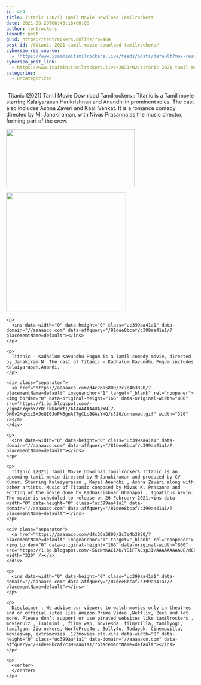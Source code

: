 ```yaml
---
id: 464
title: Titanic (2021) Tamil Movie Download Tamilrockers
date: 2021-08-29T06:43:16+00:00
author: tentrockers
layout: post
guid: https://tentrockers.online/?p=464
post id: /titanic-2021-tamil-movie-download-tamilrockers/
cyberseo_rss_source:
  - 'https://www.isaiminitamilrockers.live/feeds/posts/default?max-results=150&start-index=151'
cyberseo_post_link:
  - https://www.isaiminitamilrockers.live/2021/02/titanic-2021-tamil-movie-download.html
categories:
  - Uncategorized
---
```

<meta content="&nbsp;Titanic (2021) Tamil Movie Download Tamilrockers : Titanic is a Tamil movie starring Kalaiyarasan Harikrishnan and Anandhi in prominent rol..." name="twitter:description" />

  


<center>
</center>

&nbsp;Titanic (2021) Tamil Movie Download Tamilrockers : Titanic is a Tamil movie starring Kalaiyarasan Harikrishnan and Anandhi in prominent roles. The cast also includes Ashna Zaveri and Kaali Venkat. It is a romance comedy directed by M. Janakiraman, with Nivas Prasanna as the music director, forming part of the crew.<ins data-width="0" data-height="0" class="uc399aa41a1" data-domain="//aaaaaco.com" data-affquery="/81dee8bcaf/c399aa41a1/?placementName=default"></ins>

<div class="separator">
  <a href="https://1.bp.blogspot.com/-iyWH0vttMeA/YDiBmTNvFhI/AAAAAAAAAT0/K8_nRE2rRnwkCEBzNVDLZrGNUvR0PTmewCLcBGAsYHQ/s1280/titanic-et00069291-16-01-2018-02-54-57.jpg" imageanchor="1"><img loading="lazy" border="0" data-original-height="536" data-original-width="1280" height="155" src="https://1.bp.blogspot.com/-iyWH0vttMeA/YDiBmTNvFhI/AAAAAAAAAT0/K8_nRE2rRnwkCEBzNVDLZrGNUvR0PTmewCLcBGAsYHQ/w343-h155/titanic-et00069291-16-01-2018-02-54-57.jpg" width="343" /></a></p> 
  
  <div class="separator">
    <a href="https://aaaaaco.com/d4c26a5800/2c7e4b3820/?placementName=default" imageanchor="1" target="_blank" rel="noopener"><img border="0" data-original-height="166" data-original-width="800" src="https://1.bp.blogspot.com/-stl6Q_e4gE8/YDiFJO_Eh1I/AAAAAAAAAT8/ZOhpTsTSs9gJQsOpNhRMwjbjirQ6eooRACLcBGAsYHQ/s320/unnamed.gif" width="320" /></a>
  </div>
  
  <p>
    </div> 
    
    <p>
      <ins data-width="0" data-height="0" class="uc399aa41a1" data-domain="//aaaaaco.com" data-affquery="/81dee8bcaf/c399aa41a1/?placementName=default"></ins>
    </p>
    
    <p>
      Titanic – Kadhalum Kavundhu Pogum is a Tamil comedy movie, directed by Janakiram N. The cast of Titanic – Kadhalum Kavundhu Pogum includes Kalaiyarasan,Anandi.
    </p>
    
    <div class="separator">
      <a href="https://aaaaaco.com/d4c26a5800/2c7e4b3820/?placementName=default" imageanchor="1" target="_blank" rel="noopener"><img border="0" data-original-height="166" data-original-width="800" src="https://1.bp.blogspot.com/-ysgnA8Yqv6Y/YDiFN8AdWtI/AAAAAAAAAUA/WNlZ-OHOv2MqkxiSXJoQI0JoPN6gnAlTgCLcBGAsYHQ/s320/unnamed.gif" width="320" /></a>
    </div>
    
    <p>
      <ins data-width="0" data-height="0" class="uc399aa41a1" data-domain="//aaaaaco.com" data-affquery="/81dee8bcaf/c399aa41a1/?placementName=default"></ins>
    </p>
    
    <p>
      Titanic (2021) Tamil Movie Download Tamilrockers Titanic is an upcoming tamil movie directed by M Janakiraman and produced by CV Kumar. Starring Kalaiyarasan , Kayal Anandhi , Ashna Zaveri along with other artists. Music of Titanic composed by Nivas K. Prasanna and editing of the movie done by Radhakrishnan Dhanapal , Ignatious Aswin. The movie is scheduled to release on 26 February 2021.<ins data-width="0" data-height="0" class="uc399aa41a1" data-domain="//aaaaaco.com" data-affquery="/81dee8bcaf/c399aa41a1/?placementName=default"></ins>
    </p>
    
    <div class="separator">
      <a href="https://aaaaaco.com/d4c26a5800/2c7e4b3820/?placementName=default" imageanchor="1" target="_blank" rel="noopener"><img border="0" data-original-height="166" data-original-width="800" src="https://1.bp.blogspot.com/-5GcNhKACIXU/YDiFTACspJI/AAAAAAAAAUE/dCPZwy7ili8vt89Epiw2rrNfF5NDK25dgCLcBGAsYHQ/s320/unnamed.gif" width="320" /></a>
    </div>
    
    <p>
      <ins data-width="0" data-height="0" class="uc399aa41a1" data-domain="//aaaaaco.com" data-affquery="/81dee8bcaf/c399aa41a1/?placementName=default"></ins>
    </p>
    
    <p>
      Disclaimer : We advise our viewers to watch movies only in theatres and on official sites like Amazon Prime Video ,Netflix, Zee5 and lot more. Please don’t support or use pirated websites like tamilrockers , movierulz , isaimini , filmy wap, moviesda, filmyzilla, tamilyogi, tamilgun, Jiorockers, WorldFree4u , Bolly4u, Todaypk, Cinemavilla, movieswap, extramovies ,123movies etc.<ins data-width="0" data-height="0" class="uc399aa41a1" data-domain="//aaaaaco.com" data-affquery="/81dee8bcaf/c399aa41a1/?placementName=default"></ins>
    </p>
    
    <p>
      <center>
      </center>
    </p>